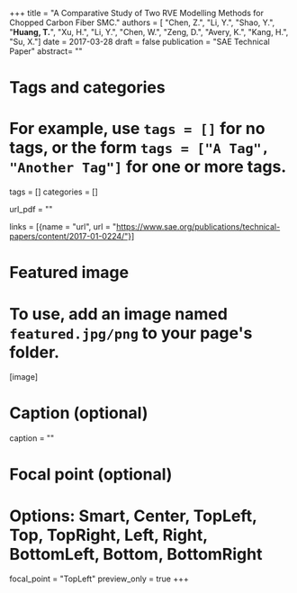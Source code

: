+++
title = "A Comparative Study of Two RVE Modelling Methods for Chopped Carbon Fiber SMC."
authors = [ "Chen, Z.", "Li, Y.", "Shao, Y.", "**Huang, T.**", "Xu, H.", "Li, Y.", "Chen, W.", "Zeng, D.", "Avery, K.", "Kang, H.", "Su, X."]
date = 2017-03-28
draft = false
publication = "SAE Technical Paper"
abstract= ""

# Tags and categories
# For example, use `tags = []` for no tags, or the form `tags = ["A Tag", "Another Tag"]` for one or more tags.
tags = []
categories = []

url_pdf = ""

links = [{name = "url", url  = "https://www.sae.org/publications/technical-papers/content/2017-01-0224/"}]

# Featured image
# To use, add an image named `featured.jpg/png` to your page's folder. 
[image]
  # Caption (optional)
  caption = ""

  # Focal point (optional)
  # Options: Smart, Center, TopLeft, Top, TopRight, Left, Right, BottomLeft, Bottom, BottomRight
  focal_point = "TopLeft"
  preview_only = true
+++
